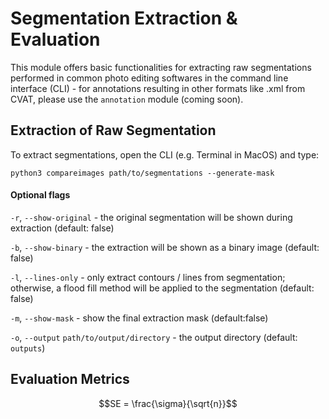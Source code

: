 # Segmentation Extraction & Evaluation

This module offers basic functionalities for extracting raw segmentations performed in common photo editing softwares in the command line interface (CLI) - for annotations resulting in other formats like .xml from CVAT, please use the `annotation` module (coming soon).


## Extraction of Raw Segmentation
  To extract segmentations, open the CLI (e.g. Terminal in MacOS) and type:

  `python3 compareimages path/to/segmentations --generate-mask`

#### Optional flags

`-r`, `--show-original` - the original segmentation will be shown during extraction (default: false)

`-b`, `--show-binary` - the extraction will be shown as a binary image (default: false)

`-l`, `--lines-only` - only extract contours / lines from segmentation; otherwise, a flood fill method will be applied to the segmentation (default: false)

`-m`, `--show-mask` - show the final extraction mask (default:false)

`-o`, `--output` `path/to/output/directory` - the output directory (default: `outputs`)

## Evaluation Metrics
```math
SE = \frac{\sigma}{\sqrt{n}}
```
